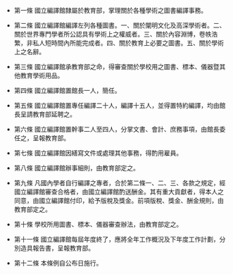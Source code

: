 * 第一條 國立編譯館隸屬於教育部，掌理關於各種學術之圖書編譯事務。

* 第二條 國立編譯館編譯左列各種圖書。一、關於闡明文化及高深學術者。二、關於世界專門學者所公認具有學術上之權威者。三、關於內容淵博，卷帙浩繁，非私人短時間內所能完成者。四、關於教育上必要之圖書。五、關於學術上之名辭。

* 第三條 國立編譯館承教育部之命，得審查關於學校用之圖書、標本、儀器暨其他教育學術用品。

* 第四條 國立編譯館置館長一人，簡任。

* 第五條 國立編譯館置專任編譯二十人，編譯十五人，並得置特約編譯，均由館長呈請教育部延聘之。

* 第六條 國立編譯館置幹事二人至四人，分掌文書、會計、庶務事項，由館長委任之，呈報教育部。

* 第七條 國立編譯館因繕寫文件或處理其他事務，得酌用雇員。

* 第八條 國立編譯館辦事細則，由教育部定之。

* 第九條 凡國內學者自行編譯之專者，合於第二條一、二、三、各款之規定，經國立編譯館審查合格者，由國立編譯館酌送酬金。其有重大貢獻者，得本人之同意，由國立編譯館付印，給予版稅及獎金。前項版稅、獎金、酬金規則，由教育部定之。

* 第十條 學校所用圖書、標本、儀器審查辦法，由教育部定之。

* 第十一條 國立編譯館每屆年度終了，應將全年工作概況及下年度工作計劃，分別造具報告書，呈報教育部。

* 第十二條 本條例自公布日施行。

